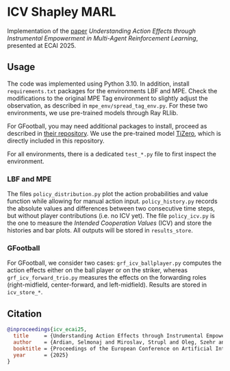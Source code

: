 # ICV Shapley MARL

Implementation of the [paper](https://arxiv.org/abs/2508.15652) *Understanding Action Effects through Instrumental Empowerment in Multi-Agent Reinforcement Learning*, presented at ECAI 2025.

## Usage

The code was implemented using Python 3.10. In addition, install `requirements.txt` packages for the environments LBF and MPE. Check the modifications to the original MPE Tag environment to slightly adjust the observation, as described in `mpe_env/spread_tag_env.py`. For these two environments, we use pre-trained models through Ray RLlib. 

For GFootball, you may need additional packages to install, proceed as described in [their repository](https://github.com/google-research/football). We use the pre-trained model [TiZero](https://github.com/OpenRL-Lab/TiZero), which is directly included in this repository.

For all environments, there is a dedicated `test_*.py` file to first inspect the environment.

### LBF and MPE

The files `policy_distribution.py` plot the action probabilities and value function while allowing for manual action input. `policy_history.py` records the absolute values and differences between two consecutive time steps, but without player contributions (i.e. no ICV yet). The file `policy_icv.py` is the one to measure the *Intended Cooperation Values* (ICV) and store the histories and bar plots. All outputs will be stored in `results_store`. 

### GFootball

For GFootball, we consider two cases: `grf_icv_ballplayer.py` computes the action effects either on the ball player or on the striker, whereas `grf_icv_forward_trio.py` measures the effects on the forwarding roles (right-midfield, center-forward, and left-midfield). Results are stored in `icv_store_*`. 

## Citation

```bibtex
@inproceedings{icv_ecai25,
  title     = {Understanding Action Effects through Instrumental Empowerment in Multi-Agent Reinforcement Learning},
  author    = {Ardian, Selmonaj and Miroslav, Strupl and Oleg, Szehr and Alessandro, Antonucci},
  booktitle = {Proceedings of the European Conference on Artificial Intelligence, {ECAI}},
  year      = {2025}
}
```